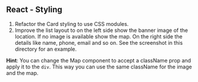 ## React - Styling

1. Refactor the Card styling to use CSS modules.
2. Improve the list layout to on the left side show the banner image of the location. If no image is available show the map. On the right side the details like name, phone, email and so on. See the screenshot in this directory for an example.

**Hint**: You can change the Map component to accept a className prop and apply it to the `div`. This way you can use the same className for the image and the map.
